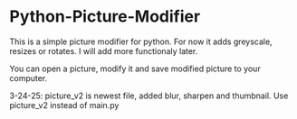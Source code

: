 # Python-Picture-Modifier

This is a simple picture modifier for python.  For now it adds greyscale, resizes or rotates.  I will add more functionaly later.

You can open a picture, modify it and save modified picture to your computer.

3-24-25:
picture_v2 is newest file, added blur, sharpen and thumbnail.  Use picture_v2 instead of main.py
